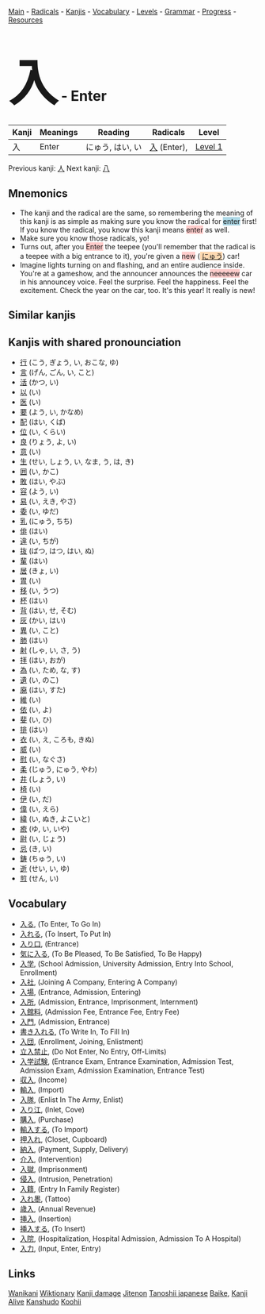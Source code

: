 <style> bigfont {font-size: 100px}</style>
[Main](../README.md) -
[Radicals](../radicals.md) -
[Kanjis](../kanjis.md) -
[Vocabulary](../vocabulary.md) -
[Levels](../levels.md) -
[Grammar](../grammar.md) - 
[Progress](../progress.md) -
[Resources](../resources.md)
# <bigfont> 入</bigfont> - Enter 

| Kanji | Meanings | Reading | Radicals | Level |
| --- | --- | --- | --- | --- |
| 入 | Enter | にゅう, はい, い | [入](../radicals/入.md) (Enter),  | [Level 1](../levels/wk_level1.md) |

Previous kanji: [人](人.md) Next kanji: [八](八.md) 

## Mnemonics
 * The kanji and the radical are the same, so remembering the meaning of this kanji is as simple as making sure you know the radical for <span style="background-color:#ADD8E6"> enter</span> first! If you know the radical, you know this kanji means <span style="background-color:#ffcccb"> enter</span> as well.
* Make sure you know those radicals, yo!
* Turns out, after you <span style="background-color:#ffcccb"> Enter</span> the teepee (you'll remember that the radical is a teepee with a big entrance to it), you're given a <span style="background-color:#ffcccb"> new</span> (<span style="background-color:#fed8b1"> [にゅう](https://jisho.org/search/にゅう)</span>) car!
* Imagine lights turning on and flashing, and an entire audience inside. You're at a gameshow, and the announcer announces the <span style="background-color:#ffcccb"> neeeeew</span> car in his announcey voice. Feel the surprise. Feel the happiness. Feel the excitement. Check the year on the car, too. It's this year! It really is new!


## Similar kanjis
 


## Kanjis with shared pronounciation
 * [行](行.md) (こう, ぎょう, い, おこな, ゆ)
* [言](言.md) (げん, ごん, い, こと)
* [活](活.md) (かつ, い)
* [以](以.md) (い)
* [医](医.md) (い)
* [要](要.md) (よう, い, かなめ)
* [配](配.md) (はい, くば)
* [位](位.md) (い, くらい)
* [良](良.md) (りょう, よ, い)
* [意](意.md) (い)
* [生](生.md) (せい, しょう, い, なま, う, は, き)
* [囲](囲.md) (い, かこ)
* [敗](敗.md) (はい, やぶ)
* [容](容.md) (よう, い)
* [易](易.md) (い, えき, やさ)
* [委](委.md) (い, ゆだ)
* [乳](乳.md) (にゅう, ちち)
* [俳](俳.md) (はい)
* [違](違.md) (い, ちが)
* [抜](抜.md) (ばつ, はつ, はい, ぬ)
* [輩](輩.md) (はい)
* [居](居.md) (きょ, い)
* [胃](胃.md) (い)
* [移](移.md) (い, うつ)
* [杯](杯.md) (はい)
* [背](背.md) (はい, せ, そむ)
* [灰](灰.md) (かい, はい)
* [異](異.md) (い, こと)
* [肺](肺.md) (はい)
* [射](射.md) (しゃ, い, さ, う)
* [拝](拝.md) (はい, おが)
* [為](為.md) (い, ため, な, す)
* [遺](遺.md) (い, のこ)
* [廃](廃.md) (はい, すた)
* [維](維.md) (い)
* [依](依.md) (い, よ)
* [斐](斐.md) (い, ひ)
* [排](排.md) (はい)
* [衣](衣.md) (い, え, ころも, きぬ)
* [威](威.md) (い)
* [慰](慰.md) (い, なぐさ)
* [柔](柔.md) (じゅう, にゅう, やわ)
* [井](井.md) (しょう, い)
* [椅](椅.md) (い)
* [伊](伊.md) (い, だ)
* [偉](偉.md) (い, えら)
* [緯](緯.md) (い, ぬき, よこいと)
* [癒](癒.md) (ゆ, い, いや)
* [尉](尉.md) (い, じょう)
* [忌](忌.md) (き, い)
* [鋳](鋳.md) (ちゅう, い)
* [逝](逝.md) (せい, い, ゆ)
* [煎](煎.md) (せん, い)



## Vocabulary
 * [入る](../vocabulary/入.md), (To Enter, To Go In)
* [入れる](../vocabulary/入.md), (To Insert, To Put In)
* [入り口](../vocabulary/入.md), (Entrance)
* [気に入る](../vocabulary/入.md), (To Be Pleased, To Be Satisfied, To Be Happy)
* [入学](../vocabulary/入.md), (School Admission, University Admission, Entry Into School, Enrollment)
* [入社](../vocabulary/入.md), (Joining A Company, Entering A Company)
* [入場](../vocabulary/入.md), (Entrance, Admission, Entering)
* [入所](../vocabulary/入.md), (Admission, Entrance, Imprisonment, Internment)
* [入館料](../vocabulary/入.md), (Admission Fee, Entrance Fee, Entry Fee)
* [入門](../vocabulary/入.md), (Admission, Entrance)
* [書き入れる](../vocabulary/入.md), (To Write In, To Fill In)
* [入団](../vocabulary/入.md), (Enrollment, Joining, Enlistment)
* [立入禁止](../vocabulary/入.md), (Do Not Enter, No Entry, Off-Limits)
* [入学試験](../vocabulary/入.md), (Entrance Exam, Entrance Examination, Admission Test, Admission Exam, Admission Examination, Entrance Test)
* [収入](../vocabulary/入.md), (Income)
* [輸入](../vocabulary/入.md), (Import)
* [入隊](../vocabulary/入.md), (Enlist In The Army, Enlist)
* [入り江](../vocabulary/入.md), (Inlet, Cove)
* [購入](../vocabulary/入.md), (Purchase)
* [輸入する](../vocabulary/入.md), (To Import)
* [押入れ](../vocabulary/入.md), (Closet, Cupboard)
* [納入](../vocabulary/入.md), (Payment, Supply, Delivery)
* [介入](../vocabulary/入.md), (Intervention)
* [入獄](../vocabulary/入.md), (Imprisonment)
* [侵入](../vocabulary/入.md), (Intrusion, Penetration)
* [入籍](../vocabulary/入.md), (Entry In Family Register)
* [入れ墨](../vocabulary/入.md), (Tattoo)
* [歳入](../vocabulary/入.md), (Annual Revenue)
* [挿入](../vocabulary/入.md), (Insertion)
* [挿入する](../vocabulary/入.md), (To Insert)
* [入院](../vocabulary/入.md), (Hospitalization, Hospital Admission, Admission To A Hospital)
* [入力](../vocabulary/入.md), (Input, Enter, Entry)




## Links 


[Wanikani](https://www.wanikani.com/kanji/入)
[Wiktionary](https://en.wiktionary.org/wiki/入)
[Kanji damage](http://www.kanjidamage.com/kanji/search?utf8=✓&q=入)
[Jitenon](https://jitenon.com/kanji/入)
[Tanoshii japanese](https://www.tanoshiijapanese.com/dictionary/kanji.cfm?k=入)
[Baike](https://baike.baidu.com/item/入),
[Kanji Alive](https://app.kanjialive.com/入)
[Kanshudo](https://www.kanshudo.com/searchmn?q=入)
[Koohii](https://kanji.koohii.com/study/kanji/入)
